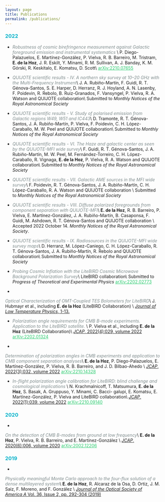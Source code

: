 ```yaml
---
layout: page
title: Publications
permalink: /publications/
---
```


<h3> <b> <span style="color:#00b1c9"> 2022 </span>  </b> </h3>

- <span style="color:#7f8c8d"> *Robustness of cosmic birefringence measurement against Galactic foreground emission and instrumental systematics* </span>\\
P. Diego-Palazuelos, E. Martínez-González, P. Vielva, R. B. Barreiro, M. Tristram, <strong>E. de la Hoz</strong>, J. R. Eskilt, Y. Minami, R. M. Sullivan, A. J. Banday, K. M. Górski, R. Keskitalo, E. Komatsu, D. Scott\\
<a href="https://arxiv.org/abs/2210.07655" style="color:  #2ecc71"> arXiv:2210.07655</a>

- <span style="color:#7f8c8d"> *QUIJOTE scientific results - IV. A northern sky survey at 10–20 GHz with the Multi-Frequency Instrument*</span>\\
J. A. Rubiño-Martín, F. Guidi, R. T. Génova-Santos, S. E. Harper, D. Herranz, R. J. Hoyland, A. N.
Lasenby, F. Poidevin, R. Rebolo, B. Ruiz-Granados, F. Vansyngel, P. Vielva, R. A. Watson and QUIJOTE  collaboration\\
Submitted to *Monthly Notices of the Royal Astronomical Society*


- <span style="color:#7f8c8d"> *QUIJOTE scientific results - V. Study of polarised emission from Galactic regions W49, W51 and IC443*</span>\\
D. Tramonte, R. T. Génova-Santos, J. A. Rubiño-Martín, P. Vielva, F. Poidevin, C. H. López-
Caraballo, M. W. Peel and QUIJOTE  collaboration\\
Submitted to *Monthly Notices of the Royal Astronomical Society*


- <span style="color:#7f8c8d"> *QUIJOTE scientific results - VI. The Haze and galactic center as seen by the QUIJOTE-MFI
wide survey*</span>\\
F. Guidi, R. T. Génova-Santos, J. A. Rubiño-Martín, M. W. Peel, M. Fernández-Torreiro, C. H.
López-Caraballo, R. Vignaga, <strong>E. de la Hoz</strong>, P. Vielva, R. A. Watson and QUIJOTE  collaboration\\
Submitted to *Monthly Notices of the Royal Astronomical Society*

- <span style="color:#7f8c8d"> *QUIJOTE scientific results - VII. Galactic AME sources in the MFI wide survey*</span>\\
F. Poidevin, R. T. Génova-Santos, J. A. Rubiño-Martín, C. H. López-Caraballo, R. A. Watson and QUIJOTE collaboration \\
Submitted to *Monthly Notices of the Royal Astronomical Society*

- <span style="color:#7f8c8d"> *QUIJOTE scientific results - VIII. Diffuse polarized foregrounds
from component separation with QUIJOTE-MFI*</span>\\
<strong>E. de la Hoz</strong>, R. B. Barreiro, P. Vielva, E. Martínez-González, J. A. Rubiño-Martín, B. Casaponsa,
F. Guidi, M. Ashdown, R. T. Génova-Santos and QUIJOTE collaboration \\
Accepted 2022 October 14. *Monthly Notices of the Royal Astronomical Society*. 

- <span style="color:#7f8c8d"> *QUIJOTE scientific results - IX. Radiosources in the QUIJOTE-MFI wide survey maps*</span>\\
D. Herranz, M. López-Caniego, C. H. López-Caraballo, R. T. Génova-Santos, J. A. Rubiño-Martín,
R. Rebolo and QUIJOTE collaboration\\
Submitted to *Monthly Notices of the Royal Astronomical Society*


- <span style="color:#7f8c8d"> *Probing Cosmic Inflation with the LiteBIRD Cosmic Microwave Background Polarization Survey*</span>\\
LiteBIRD collaboration\\
Submitted to *Progress of Theoretical and Experimental Physics*
<a href="https://arxiv.org/abs/2202.02773" style="color:  #2ecc71"> arXiv:2202.02773</a>


<!-- September -->
- 
<span style="color:#7f8c8d"> *Optical Characterization of OMT-Coupled TES Bolometers for LiteBIRD*</span>\\
J. Hubmayr et al., including <strong>E. de la Hoz</strong> (LiteBIRD Collaboration)  \\
[*Journal of Low Temperature Physics*, 1-13.](https://link.springer.com/article/10.1007/s10909-022-02808-7) 

<!-- April -->

- <span style="color:#7f8c8d"> *Polarization angle requirements for CMB B-mode experiments.
Application to the LiteBIRD satellite.* </span>\\
P. Vielva et al., including <strong>E. de la Hoz</strong> (LiteBIRD Collaboration)\\
[*JCAP*, 2022(4):029, volume 2022](https://iopscience.iop.org/article/10.1088/1475-7516/2022/04/029)<a href="https://arxiv.org/abs/2202.01324" style="color:  #2ecc71"> arXiv:2202.01324</a>

<!-- March -->
- 
<span style="color:#7f8c8d"> *Determination of polarization angles in CMB experiments and application to CMB component separation analyses*</span>\\
<strong>E. de la Hoz</strong>, P. Diego-Palazuelos, E. Martínez-González, P. Vielva, R. B. Barreiro, and J. D. Bilbao-Ahedo  \\
[*JCAP*, 2022(3):032, volume 2022](https://iopscience.iop.org/article/10.1088/1475-7516/2022/03/032) <a href="https://arxiv.org/abs/2110.14328" style="color:  #2ecc71"> arXiv:2210.14328</a>


<!-- January-->
- <span style="color:#7f8c8d"> *In-flight polarization angle calibration for LiteBIRD: blind challenge and cosmological implications* </span>\\
N. Krachmalnicoff, T. Matsumura, <strong>E. de la Hoz</strong>, S. Basak, A. Gruppuso, Y. Minami, C. Bacci-
galupi, E. Komatsu, E. Martínez-González, P. Vielva and LiteBIRD collaboration\\
[*JCAP*, 2022(1):039, volume 2022](https://iopscience.iop.org/article/10.1088/1475-7516/2022/01/039) <a href="https://arxiv.org/abs/2111.09140" style="color:  #2ecc71"> arXiv:2210.09140</a>


<h3> <b> <span style="color:#00b1c9"> 2020 </span>  </b> </h3>


<!-- June -->
- 
<span style="color:#7f8c8d"> *On the detection of CMB B-modes from ground at low frequency*</span>\\
<strong>E. de la Hoz</strong>, P. Vielva, R. B. Barreiro, and E. Martínez-González  \\
[*JCAP*, 2020(6):006, volume 2020](https://iopscience.iop.org/article/10.1088/1475-7516/2020/06/006) <a href="https://arxiv.org/abs/2002.12206" style="color:  #2ecc71"> arXiv:2002.12206</a>


<h3> <b> <span style="color:#00b1c9"> 2019 </span>  </b> </h3>


<!-- June -->
- 
<span style="color:#7f8c8d"> *Physically meaningful Monte Carlo approach to the four-flux solution of a dense multilayered system*</span>\\
<strong>E. de la Hoz</strong>, R. Alcaraz de la Osa, D. Ortiz, J. M. Saiz, F. Moreno, and F. González   \\
[*Journal of the Optical Society of America A* Vol. 36, Issue 2, pp. 292-304 (2019)](https://opg.optica.org/josaa/fulltext.cfm?uri=josaa-36-2-292&id=404461) 



